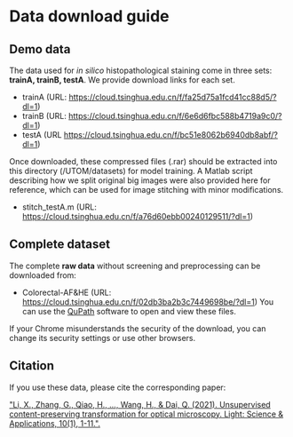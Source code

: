 # Data download guide
## Demo data
The data used for *in silico* histopathological staining come in three sets: **trainA, trainB, testA**. We provide download links for each set.
- trainA (URL: https://cloud.tsinghua.edu.cn/f/fa25d75a1fcd41cc88d5/?dl=1)
- trainB (URL: https://cloud.tsinghua.edu.cn/f/6e6d6fbc588b4719a9c0/?dl=1)
- testA (URL https://cloud.tsinghua.edu.cn/f/bc51e8062b6940db8abf/?dl=1)

Once downloaded, these compressed files (.rar) should be extracted into this directory (/UTOM/datasets) for model training. A Matlab script describing how we split original big images were also provided here for reference, which can be used for image stitching with minor modifications.
- stitch_testA.m (URL: https://cloud.tsinghua.edu.cn/f/a76d60ebb00240129511/?dl=1)

## Complete dataset
The complete **raw data** without screening and preprocessing can be downloaded from:
- Colorectal-AF&HE (URL: https://cloud.tsinghua.edu.cn/f/02db3ba2b3c7449698be/?dl=1)
You can use the [QuPath](https://qupath.github.io/) software to open and view these files. 

If your Chrome misunderstands the security of the download, you can change its security settings or use other browsers.

## Citation
If you use these data, please cite the corresponding paper: 

["Li, X., Zhang, G., Qiao, H., ..., Wang, H., & Dai, Q. (2021). Unsupervised content-preserving transformation for optical microscopy. Light: Science & Applications, 10(1), 1-11.".](https://www.nature.com/articles/s41377-021-00484-y)
